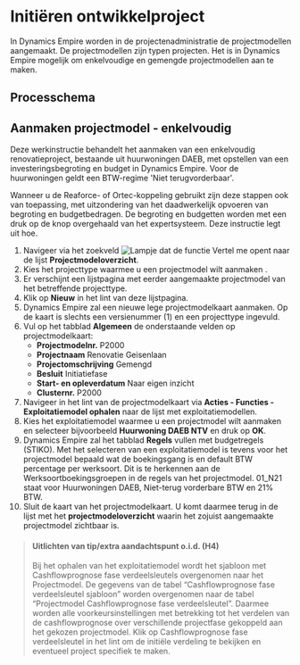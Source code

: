 # Initiëren ontwikkelproject

In Dynamics Empire worden in de projectenadministratie de projectmodellen aangemaakt. De projectmodellen zijn typen projecten. Het is in Dynamics Empire mogelijk om enkelvoudige en gemengde projectmodellen aan te maken.

## Processchema

## Aanmaken projectmodel - enkelvoudig

Deze werkinstructie behandelt het aanmaken van een enkelvoudig renovatieproject, bestaande uit huurwoningen DAEB, met opstellen van een investeringsbegroting en budget in Dynamics Empire. Voor de huurwoningen geldt een BTW-regime 'Niet terugvorderbaar'.

Wanneer u de Reaforce- of Ortec-koppeling gebruikt zijn deze stappen ook van toepassing, met uitzondering van het daadwerkelijk opvoeren van begroting en budgetbedragen. De begroting en budgetten worden met een druk op de knop overgehaald van het expertsysteem. Deze instructie legt uit hoe.

 1. Navigeer via het zoekveld ![Lampje dat de functie Vertel me opent](https://docs.microsoft.com/nl-NL/dynamics365/business-central/media/ui-search/search_small.png "Vertel me wat u wilt doen") naar de lijst **Projectmodeloverzicht**.
 2. Kies het projecttype waarmee u een projectmodel wilt aanmaken .
 3. Er verschijnt een lijstpagina met eerder aangemaakte projectmodel van het betreffende projecttype. 
 4. Klik op **Nieuw** in het lint van deze lijstpagina.
 5. Dynamics Empire zal een nieuwe lege projectmodelkaart aanmaken. Op de kaart is slechts een versienummer (1) en een projecttype ingevuld.
 6. Vul op het tabblad **Algemeen** de onderstaande velden op projectmodelkaart:
	* **Projectmodelnr.** P2000
	* **Projectnaam** Renovatie Geisenlaan
	* **Projectomschrijving** Gemengd
	* **Besluit** Initiatiefase
	* **Start- en opleverdatum** Naar eigen inzicht
	* **Clusternr.** P2000
 7. Navigeer in het lint van de projectmodelkaart via **Acties - Functies - Exploitatiemodel ophalen** naar de lijst met exploitatiemodellen.
 8. Kies het exploitatiemodel waarmee u een projectmodel wilt aanmaken en selecteer bijvoorbeeld **Huurwoning DAEB NTV** en druk op **OK**.
 9.  Dynamics Empire zal het tabblad **Regels** vullen met budgetregels (STIKO). Met het selecteren van een exploitatiemodel is tevens voor het projectmodel bepaald wat de boekingsgang is en default BTW percentage per werksoort. Dit is te herkennen aan de Werksoortboekingsgroepen in de regels van het projectmodel. 01_N21 staat voor Huurwoningen DAEB, Niet-terug vorderbare BTW en 21% BTW.
 10. Sluit de kaart van het projectmodelkaart. U komt daarmee terug in de lijst met het **projectmodeloverzicht** waarin het zojuist aangemaakte projectmodel zichtbaar is.

>#### Uitlichten van tip/extra aandachtspunt o.i.d. (H4)
>
>Bij het ophalen van het exploitatiemodel wordt het sjabloon met Cashflowprognose fase verdeelsleutels overgenomen naar het Projectmodel. De gegevens van de tabel “Cashflowprognose fase verdeelsleutel sjabloon” worden overgenomen naar de tabel “Projectmodel Cashflowprognose fase verdeelsleutel”. Daarmee worden alle voorkeursinstellingen met betrekking tot het verdelen van de cashflowprognose over verschillende projectfase gekoppeld aan het gekozen projectmodel. Klik op Cashflowprognose fase verdeelsleutel in het lint om de initiële verdeling te bekijken en eventueel project specifiek te maken.


<!--stackedit_data:
eyJoaXN0b3J5IjpbMzAyODgxNDEsNjIyNzIxNjY1LC0xMjg0MD
M2Mjk4XX0=
-->